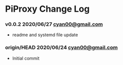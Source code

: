 # PiProxy Change Log

### **v0.0.2** 2020/06/27 cyan00@gmail.com

- readme and systemd file update

### **origin/HEAD** 2020/06/24 cyan00@gmail.com

- Initial commit
